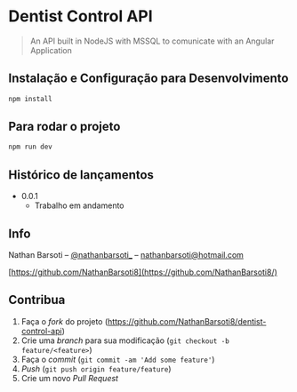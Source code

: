 # Dentist Control API
> An API built in NodeJS with MSSQL to comunicate with an Angular Application

## Instalação e Configuração para Desenvolvimento

```sh
npm install
```

## Para rodar o projeto

```sh
npm run dev
```

<!-- ## Para rodar os testes

```sh
npm test
``` -->

## Histórico de lançamentos

* 0.0.1
    * Trabalho em andamento

## Info

Nathan Barsoti – [@nathanbarsoti_](https://twitter.com/...) – nathanbarsoti@hotmail.com

[https://github.com/NathanBarsoti8](https://github.com/NathanBarsoti8/)

## Contribua

1. Faça o _fork_ do projeto (<https://github.com/NathanBarsoti8/dentist-control-api>)
2. Crie uma _branch_ para sua modificação (`git checkout -b feature/<feature>`)
3. Faça o _commit_ (`git commit -am 'Add some feature'`)
4. _Push_ (`git push origin feature/feature`)
5. Crie um novo _Pull Request_

[npm-image]: https://img.shields.io/npm/v/datadog-metrics.svg?style=flat-square
[npm-url]: https://npmjs.org/package/datadog-metrics
[npm-downloads]: https://img.shields.io/npm/dm/datadog-metrics.svg?style=flat-square
[travis-image]: https://img.shields.io/travis/dbader/node-datadog-metrics/master.svg?style=flat-square
[travis-url]: https://travis-ci.org/dbader/node-datadog-metrics
[wiki]: https://github.com/seunome/seuprojeto/wiki
